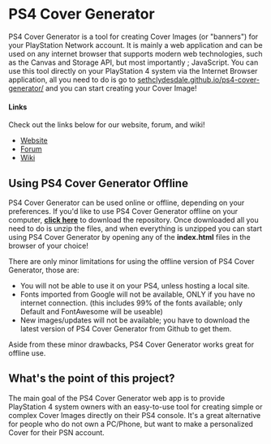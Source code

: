 # PS4 Cover Generator
PS4 Cover Generator is a tool for creating Cover Images (or "banners") for your PlayStation Network account. It is mainly a web application and can be used on any internet browser that supports modern web technologies, such as the Canvas and Storage API, but most importantly ; JavaScript. You can use this tool directly on your PlayStation 4 system via the Internet Browser application, all you need to do is go to [sethclydesdale.github.io/ps4-cover-generator/](https://sethclydesdale.github.io/ps4-cover-generator/) and you can start creating your Cover Image!

#### Links
Check out the links below for our website, forum, and wiki!

- [Website](https://sethclydesdale.github.io/ps4-cover-generator/)
- [Forum](http://ps4covergenerator.forumotion.com/)
- [Wiki](https://github.com/SethClydesdale/ps4-cover-generator/wiki)

## Using PS4 Cover Generator Offline
PS4 Cover Generator can be used online or offline, depending on your preferences. If you'd like to use PS4 Cover Generator offline on your computer, [**click here**](https://github.com/SethClydesdale/ps4-cover-generator/archive/master.zip) to download the repository. Once downloaded all you need to do is unzip the files, and when everything is unzipped you can start using PS4 Cover Generator by opening any of the **index.html** files in the browser of your choice!

There are only minor limitations for using the offline version of PS4 Cover Generator, those are:
- You will not be able to use it on your PS4, unless hosting a local site.
- Fonts imported from Google will not be available, ONLY if you have no internet connection. (this includes 99% of the fonts available; only Default and FontAwesome will be useable)
- New images/updates will not be available; you have to download the latest version of PS4 Cover Generator from Github to get them.

Aside from these minor drawbacks, PS4 Cover Generator works great for offline use.

## What's the point of this project?
The main goal of the PS4 Cover Generator web app is to provide PlayStation 4 system owners with an easy-to-use tool for creating simple or complex Cover Images directly on their PS4 console. It's a great alternative for people who do not own a PC/Phone, but want to make a personalized Cover for their PSN account.
